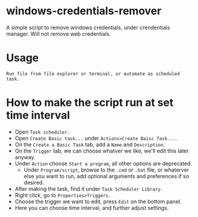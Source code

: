# windows-credentials-remover
A simple script to remove windows credentials, under crendentials manager. Will not remove web credentials.
# Usage
    Run file from file explorer or terminal, or automate as scheduled task.



# How to make the script run at set time interval
- Open `Task scheduler`.
- Open `Create Basic task...` under `Actions>Create Baisc Task...`.
- On the `Create a Basic Task` tab, add a `Name` and `Description`.
- On the `Trigger` tab, we can choose whatver we like, we'll edit this later anyway.
- Under `Action` choose `Start a program`, all other options are deprecated.
	- Under `Program/script`, browse to the `.cmd` or `.bat` file, or whaterver else you want to run, add optional arguments and preferences if so desired.
- After making the task, find it under `Task Scheduler Library`.
- Right click, go to `Properties>Triggers`.
- Choose the trigger we want to edit, press `Edit` on the bottom panel.
- Here you can choose time interval, and further adjust settings.